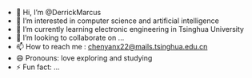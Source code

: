 - 👋 Hi, I’m @DerrickMarcus
- 👀 I’m interested in computer science and artificial intelligence
- 🌱 I’m currently learning electronic engineering in Tsinghua University
- 💞️ I’m looking to collaborate on ...
- 📫 How to reach me : chenyanx22@mails.tsinghua.edu.cn
- 😄 Pronouns: love exploring and studying
- ⚡ Fun fact: ...

<!---
DerrickMarcus/DerrickMarcus is a ✨ special ✨ repository because its `README.md` (this file) appears on your GitHub profile.
You can click the Preview link to take a look at your changes.
--->

